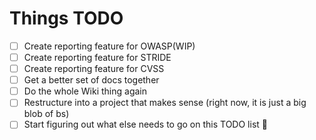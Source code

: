 # Things TODO

- [ ] Create reporting feature for OWASP(WIP)
- [ ] Create reporting feature for STRIDE
- [ ] Create reporting feature for CVSS
- [ ] Get a better set of docs together
- [ ] Do the whole Wiki thing again
- [ ] Restructure into a project that makes sense (right now, it is just a big blob of bs)
- [ ] Start figuring out what else needs to go on this TODO list :rofl: